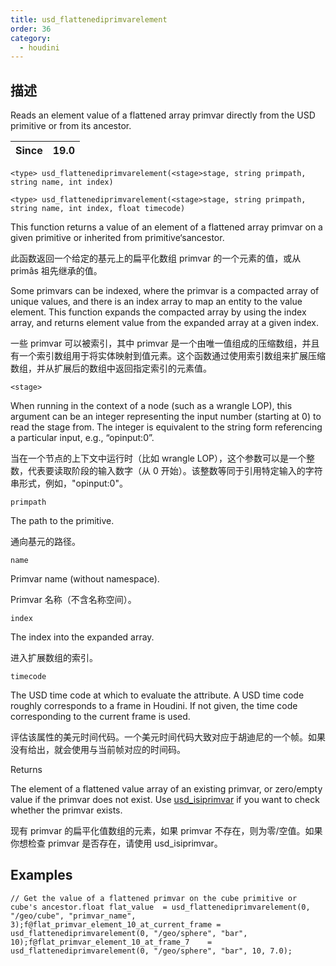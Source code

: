 ```yaml
---
title: usd_flattenediprimvarelement
order: 36
category:
  - houdini
---
```

    
## 描述

Reads an element value of a flattened array primvar directly from the USD
primitive or from its ancestor.

| Since | 19.0 |
| ----- | ---- |

`<type> usd_flattenediprimvarelement(<stage>stage, string primpath, string name, int index)`

`<type> usd_flattenediprimvarelement(<stage>stage, string primpath, string name, int index, float timecode)`

This function returns a value of an element of a flattened array primvar on a
given primitive or inherited from primitive‘sancestor.

此函数返回一个给定的基元上的扁平化数组 primvar 的一个元素的值，或从 primâs 祖先继承的值。

Some primvars can be indexed, where the primvar is a compacted array of unique
values, and there is an index array to map an entity to the value element.
This function expands the compacted array by using the index array, and
returns element value from the expanded array at a given index.

一些 primvar 可以被索引，其中 primvar
是一个由唯一值组成的压缩数组，并且有一个索引数组用于将实体映射到值元素。这个函数通过使用索引数组来扩展压缩数组，并从扩展后的数组中返回指定索引的元素值。

`<stage>`

When running in the context of a node (such as a wrangle LOP), this argument
can be an integer representing the input number (starting at 0) to read the
stage from. The integer is equivalent to the string form referencing a
particular input, e.g., “opinput:0”.

当在一个节点的上下文中运行时（比如 wrangle
LOP），这个参数可以是一个整数，代表要读取阶段的输入数字（从 0 开始）。该整数等同于引用特定输入的字符串形式，例如，"opinput:0"。

`primpath`

The path to the primitive.

通向基元的路径。

`name`

Primvar name (without namespace).

Primvar 名称（不含名称空间）。

`index`

The index into the expanded array.

进入扩展数组的索引。

`timecode`

The USD time code at which to evaluate the attribute. A USD time code roughly
corresponds to a frame in Houdini. If not given, the time code corresponding
to the current frame is used.

评估该属性的美元时间代码。一个美元时间代码大致对应于胡迪尼的一个帧。如果没有给出，就会使用与当前帧对应的时间码。

Returns

The element of a flattened value array of an existing primvar, or zero/empty
value if the primvar does not exist. Use [usd_isiprimvar](usd_isiprimvar.html "Checks if the primitive or its ancestor has a primvar of the given name.") if
you want to check whether the primvar exists.

现有 primvar 的扁平化值数组的元素，如果 primvar 不存在，则为零/空值。如果你想检查 primvar 是否存在，请使用 usd_isiprimvar。

## Examples

    // Get the value of a flattened primvar on the cube primitive or cube's ancestor.float flat_value  = usd_flattenediprimvarelement(0, "/geo/cube", "primvar_name", 3);f@flat_primvar_element_10_at_current_frame = usd_flattenediprimvarelement(0, "/geo/sphere", "bar", 10);f@flat_primvar_element_10_at_frame_7    = usd_flattenediprimvarelement(0, "/geo/sphere", "bar", 10, 7.0);
